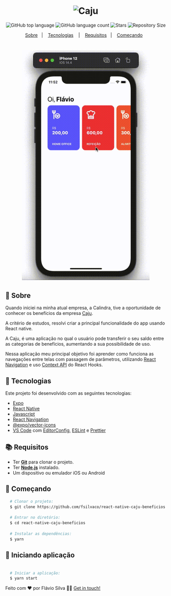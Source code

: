 <h1 align="center">
  <img alt="Caju" src="https://assets-global.website-files.com/5fffa2700bacfcc7bca42ea2/600f0e942fe679e43bcf267e_caju-logo.svg" width="200px" />
</h1>

<p align="center">
  <img alt="GitHub top language" src="https://img.shields.io/github/languages/top/fsilvaco/react-native-caju-beneficios">
  <img alt="GitHub language count" src="https://img.shields.io/github/languages/count/fsilvaco/react-native-caju-beneficios">
  <img alt="Stars" src="https://img.shields.io/github/stars/fsilvaco/react-native-caju-beneficios">
  <img alt="Repository Size" src="https://img.shields.io/github/repo-size/fsilvaco/react-native-caju-beneficios">
</p>

<p align="center">
  <a href="#page_with_curl-sobre">Sobre</a>&nbsp;&nbsp;&nbsp;|&nbsp;&nbsp;&nbsp;
  <a href="#hammer-iniciando-mobile">Tecnologias</a>
  &nbsp;&nbsp;&nbsp;|&nbsp;&nbsp;&nbsp;
  <a href="#books-requisitos">Requisitos</a>&nbsp;&nbsp;&nbsp;|&nbsp;&nbsp;&nbsp;
  <a href="#rocket-começando">Começando</a>&nbsp;&nbsp;&nbsp;
</p>

<h1 align="center">
  <img alt="Home" src="./screenshots/app.gif" width="400" />
</h1>

## :page_with_curl: Sobre

Quando iniciei na minha atual empresa, a Calindra, tive a oportunidade de conhecer os benefícios da empresa [Caju](https://www.caju.com.br/).

A critério de estudos, resolvi criar a principal funcionalidade do app usando React native.

A Caju, é uma aplicação no qual o usuário pode transferir o seu saldo entre as categorias de benefícios, aumentando a sua possibilidade de uso.

Nessa aplicação meu principal objetivo foi aprender como funciona as navegações entre telas com passagem de parâmetros, utilizando [React Navigation](https://reactnavigation.org/) e uso [Context API](https://reactjs.org/docs/context.html) do React Hooks.

## :hammer: Tecnologias

Este projeto foi desenvolvido com as seguintes tecnologias:

- [Expo](https://expo.io/)
- [React Native](https://reactnative.dev/)
- [Javascript](https://www.javascript.com/)
- [React Navigation](https://reactnavigation.org/)
- [@expo/vector-icons](https://docs.expo.io/guides/icons/)
- [VS Code](https://code.visualstudio.com/) com [EditorConfig](https://editorconfig.org/), [ESLint](https://eslint.org/) e [Prettier](https://prettier.io/)

## :books: Requisitos

- Ter [**Git**](https://git-scm.com/) para clonar o projeto.
- Ter [**Node.js**](https://nodejs.org/en/) instalado.
- Um dispositivo ou emulador iOS ou Android

## :rocket: Começando

```bash
  # Clonar o projeto:
  $ git clone https://github.com/fsilvaco/react-native-caju-beneficios

  # Entrar no diretório:
  $ cd react-native-caju-beneficios

  # Instalar as dependências:
  $ yarn
```

## :iphone: Iniciando aplicação

```bash

  # Iniciar a aplicação:
  $ yarn start
```

Feito com ❤️ por Flávio Silva 👋🏻 [Get in touch!](https://www.linkedin.com/in/fsilvaco/)

